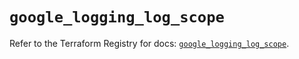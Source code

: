 # `google_logging_log_scope`

Refer to the Terraform Registry for docs: [`google_logging_log_scope`](https://registry.terraform.io/providers/hashicorp/google/6.19.0/docs/resources/logging_log_scope).

